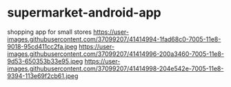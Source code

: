# supermarket-android-app
shopping app for small stores 
https://user-images.githubusercontent.com/37099207/41414994-1fad68c0-7005-11e8-9018-95cd411cc2fa.jpeg
https://user-images.githubusercontent.com/37099207/41414996-200a3460-7005-11e8-9d53-650353b33e95.jpeg
https://user-images.githubusercontent.com/37099207/41414998-204e542e-7005-11e8-9394-113e69f2cb61.jpeg
